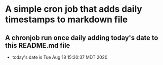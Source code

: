 A simple cron job that adds daily timestamps to markdown file
============================================================
## A chronjob run once daily adding today's date to this README.md file
* today's date is Tue Aug 18 15:30:37 MDT 2020
